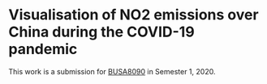 # Visualisation of NO2 emissions over China during the COVID-19 pandemic

This work is a submission for [BUSA8090](https://coursehandbook.mq.edu.au/2020/units/BUSA8090/) in Semester 1, 2020.
 
